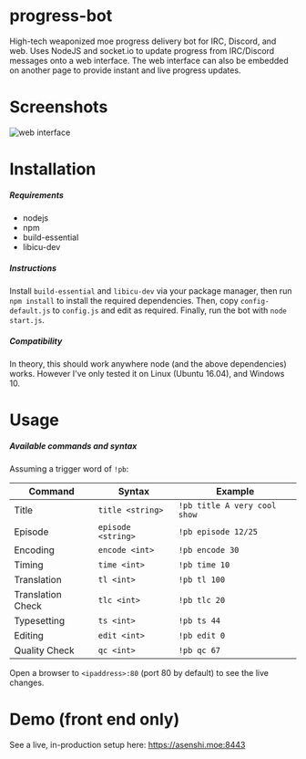 # progress-bot
High-tech weaponized moe progress delivery bot for IRC, Discord, and web. Uses NodeJS and socket.io to update progress from IRC/Discord messages onto a web interface. The web interface can also be embedded on another page to provide instant and live progress updates.

# Screenshots
![web interface](http://i.imgur.com/nKWdaGL.gif)

# Installation
##### Requirements
* nodejs
* npm
* build-essential
* libicu-dev

##### Instructions
Install `build-essential` and `libicu-dev` via your package manager, then run `npm install` to install the required dependencies. Then, copy `config-default.js` to `config.js` and edit as required. Finally, run the bot with `node start.js`.

##### Compatibility
In theory, this should work anywhere node (and the above dependencies) works. However I've only tested it on Linux (Ubuntu 16.04), and Windows 10.

# Usage
##### Available commands and syntax

Assuming a trigger word of `!pb`:


| Command       | Syntax             | Example                  |
| ------------- | -----------------  | ------------------------ |
| Title         | `title <string>`   | `!pb title A very cool show` |
| Episode       | `episode <string>` | `!pb episode 12/25`          |
| Encoding      | `encode <int>`     | `!pb encode 30`              |
| Timing        | `time <int>`       | `!pb time 10`                |
| Translation   | `tl <int>`         | `!pb tl 100`                 |
| Translation Check | `tlc <int>`    | `!pb tlc 20`                 |
| Typesetting   | `ts <int>`         | `!pb ts 44`                  |
| Editing       | `edit <int>`       | `!pb edit 0`                 |
| Quality Check | `qc <int>`         | `!pb qc 67`                  |

Open a browser to `<ipaddress>:80` (port 80 by default) to see the live changes.

# Demo (front end only)

See a live, in-production setup here: https://asenshi.moe:8443
